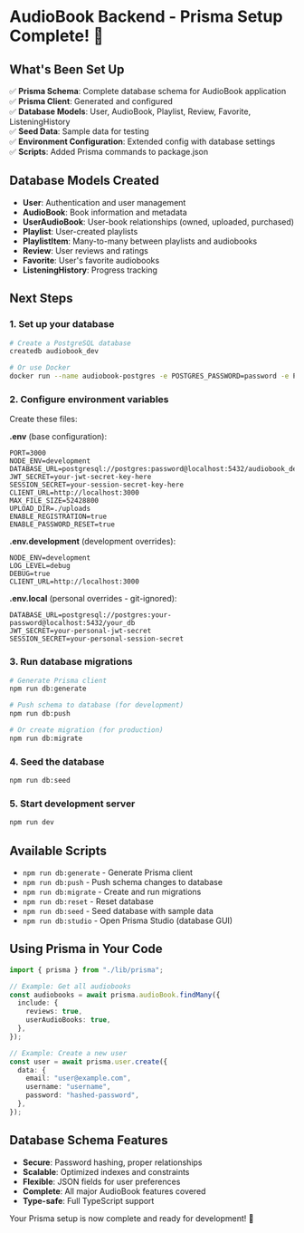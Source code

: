 # AudioBook Backend - Prisma Setup Complete! 🎉

## What's Been Set Up

✅ **Prisma Schema**: Complete database schema for AudioBook application  
✅ **Prisma Client**: Generated and configured  
✅ **Database Models**: User, AudioBook, Playlist, Review, Favorite, ListeningHistory  
✅ **Seed Data**: Sample data for testing  
✅ **Environment Configuration**: Extended config with database settings  
✅ **Scripts**: Added Prisma commands to package.json

## Database Models Created

- **User**: Authentication and user management
- **AudioBook**: Book information and metadata
- **UserAudioBook**: User-book relationships (owned, uploaded, purchased)
- **Playlist**: User-created playlists
- **PlaylistItem**: Many-to-many between playlists and audiobooks
- **Review**: User reviews and ratings
- **Favorite**: User's favorite audiobooks
- **ListeningHistory**: Progress tracking

## Next Steps

### 1. Set up your database

```bash
# Create a PostgreSQL database
createdb audiobook_dev

# Or use Docker
docker run --name audiobook-postgres -e POSTGRES_PASSWORD=password -e POSTGRES_DB=audiobook_dev -p 5432:5432 -d postgres:13
```

### 2. Configure environment variables

Create these files:

**.env** (base configuration):

```env
PORT=3000
NODE_ENV=development
DATABASE_URL=postgresql://postgres:password@localhost:5432/audiobook_dev
JWT_SECRET=your-jwt-secret-key-here
SESSION_SECRET=your-session-secret-key-here
CLIENT_URL=http://localhost:3000
MAX_FILE_SIZE=52428800
UPLOAD_DIR=./uploads
ENABLE_REGISTRATION=true
ENABLE_PASSWORD_RESET=true
```

**.env.development** (development overrides):

```env
NODE_ENV=development
LOG_LEVEL=debug
DEBUG=true
CLIENT_URL=http://localhost:3000
```

**.env.local** (personal overrides - git-ignored):

```env
DATABASE_URL=postgresql://postgres:your-password@localhost:5432/your_db
JWT_SECRET=your-personal-jwt-secret
SESSION_SECRET=your-personal-session-secret
```

### 3. Run database migrations

```bash
# Generate Prisma client
npm run db:generate

# Push schema to database (for development)
npm run db:push

# Or create migration (for production)
npm run db:migrate
```

### 4. Seed the database

```bash
npm run db:seed
```

### 5. Start development server

```bash
npm run dev
```

## Available Scripts

- `npm run db:generate` - Generate Prisma client
- `npm run db:push` - Push schema changes to database
- `npm run db:migrate` - Create and run migrations
- `npm run db:reset` - Reset database
- `npm run db:seed` - Seed database with sample data
- `npm run db:studio` - Open Prisma Studio (database GUI)

## Using Prisma in Your Code

```typescript
import { prisma } from "./lib/prisma";

// Example: Get all audiobooks
const audiobooks = await prisma.audioBook.findMany({
  include: {
    reviews: true,
    userAudioBooks: true,
  },
});

// Example: Create a new user
const user = await prisma.user.create({
  data: {
    email: "user@example.com",
    username: "username",
    password: "hashed-password",
  },
});
```

## Database Schema Features

- **Secure**: Password hashing, proper relationships
- **Scalable**: Optimized indexes and constraints
- **Flexible**: JSON fields for user preferences
- **Complete**: All major AudioBook features covered
- **Type-safe**: Full TypeScript support

Your Prisma setup is now complete and ready for development! 🚀

